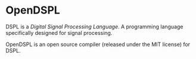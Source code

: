 # OpenDSPL
DSPL is a _Digital Signal Processing Language_. A programming language specifically designed for signal processing.

OpenDSPL is an open source compiler (released under the MIT license) for DSPL.
